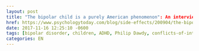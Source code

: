 ```yaml
---
layout: post
title: "The bipolar child is a purely American phenomenon": An interview with Philip Dawdy"
href: https://www.psychologytoday.com/blog/side-effects/200904/the-bipolar-child-is-purely-american-phenomenon-interview-philip-dawdy
date: 2017-11-16 12:25:10 -0600
tags: [bipolar disorder, children, ADHD, Philip Dawdy, conflicts-of-interest]
categories: EN
---
```

